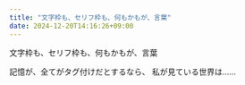 ```yaml
---
title: "文字枠も、セリフ枠も、何もかもが、言葉"
date: 2024-12-20T14:16:26+09:00
---
```

文字枠も、セリフ枠も、何もかもが、言葉

記憶が、全てがタグ付けだとするなら、
私が見ている世界は……
